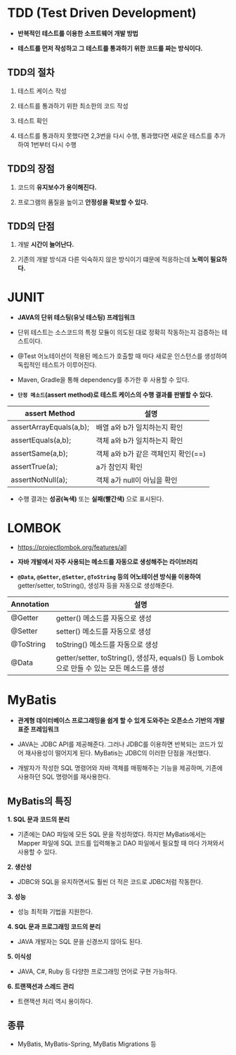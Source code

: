 # TDD (Test Driven Development)
- __반복적인 테스트를 이용한 소프트웨어 개발 방법__

- __테스트를 먼저 작성하고 그 테스트를 통과하기 위한 코드를 짜는 방식이다.__

## TDD의 절차

1. 테스트 케이스 작성

2. 테스트를 통과하기 위한 최소한의 코드 작성

3. 테스트 확인

4. 테스트를 통과하지 못했다면 2,3번을 다시 수행, 통과했다면 새로운 테스트를 추가하여 1번부터 다시 수행

## TDD의 장점

1. 코드의 __유지보수가 용이해진다.__

2. 프로그램의 품질을 높이고 __안정성을 확보할 수 있다.__

## TDD의 단점

1. 개발 __시간이 늘어난다.__

2. 기존의 개발 방식과 다른 익숙하지 않은 방식이기 떄문에 적응하는데 __노력이 필요하다.__

# JUNIT

- __JAVA의 단위 테스팅(유닛 테스팅) 프레임워크__

- 단위 테스트는 소스코드의 특정 모듈이 의도된 대로 정확히 작동하는지 검증하는 테스트이다.

- @Test 어노테이션이 적용된 메소드가 호출할 때 마다 새로운 인스턴스를 생성하여 독립적인 테스트가 이루어진다.

- Maven, Gradle을 통해 dependency를 추가한 후 사용할 수 있다.

- __`단정 메소드`(assert method)로 테스트 케이스의 수행 결과를 판별할 수 있다.__

| assert Method           | 설명                                |
|-------------------------|-------------------------------------|
| assertArrayEquals(a,b); | 배열 a와 b가 일치하는지 확인        |
| assertEquals(a,b);      | 객체 a와 b가 일치하는지 확인        |
| assertSame(a,b);        | 객체 a와 b가 같은 객체인지 확인(==) |
| assertTrue(a);          | a가 참인지 확인                     |
| assertNotNull(a);       | 객체 a가 null이 아님을 확인         |

- 수행 결과는 __성공(녹색)__ 또는 __실패(빨간색)__ 으로 표시된다.

# LOMBOK
- https://projectlombok.org/features/all

- __자바 개발에서 자주 사용되는 메소드를 자동으로 생성해주는 라이브러리__

- __`@Data`, `@Getter`, `@Setter`, `@ToString` 등의 어노테이션 방식을 이용하여__ getter/setter, toString(), 생성자 등을 자동으로 생성해준다.

| Annotation | 설명                                                                                      |
|------------|-------------------------------------------------------------------------------------------|
| @Getter    | getter() 메소드를 자동으로 생성                                                           |
| @Setter    | setter() 메소드를 자동으로 생성                                                           |
| @ToString  | toString() 메소드를 자동으로 생성                                                         |
| @Data      | getter/setter, toString(), 생성자, equals() 등 Lombok으로 만들 수 있는 모든 메소드를 생성 |

# MyBatis
- __관계형 데이터베이스 프로그래밍을 쉽게 할 수 있게 도와주는 오픈소스 기반의 개발 표준 프레임워크__

- JAVA는 JDBC API를 제공해준다. 그러나 JDBC를 이용하면 반복되는 코드가 있어 재사용성이 떨어지게 된다. MyBatis는 JDBC의 이러한 단점을 개선했다.

- 개발자가 작성한 SQL 명령어와 자바 객체를 매핑해주는 기능을 제공하며, 기존에 사용하던 SQL 명령어를 재사용한다.

## MyBatis의 특징

__1. SQL 문과 코드의 분리__
- 기존에는 DAO 파일에 모든 SQL 문을 작성하였다. 하지만 MyBatis에서는 Mapper 파일에 SQL 코드를 입력해놓고 DAO 파일에서 필요할 때 마다 가져와서 사용할 수 있다.

__2. 생산성__
- JDBC와 SQL을 유지하면서도 훨씬 더 적은 코드로 JDBC처럼 작동한다. 

__3. 성능__
- 성능 최적화 기법을 지원한다. 

__4. SQL 문과 프로그래밍 코드의 분리__
- JAVA 개발자는 SQL 문을 신경쓰지 않아도 된다.

__5. 이식성__
- JAVA, C#, Ruby 등 다양한 프로그래밍 언어로 구현 가능하다.

__6. 트랜잭션과 스레드 관리__
- 트랜잭션 처리 역시 용이하다.

## 종류

- MyBatis, MyBatis-Spring, MyBatis Migrations 등
